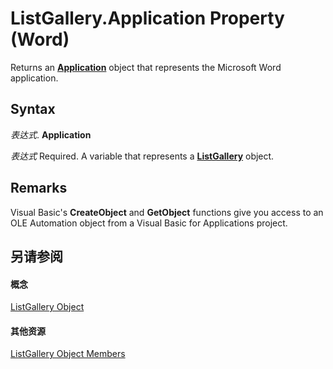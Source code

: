 
# ListGallery.Application Property (Word)

Returns an  **[Application](d1cf6f8f-4e88-bf01-93b4-90a83f79cb44.md)** object that represents the Microsoft Word application.


## Syntax

 _表达式_. **Application**

 _表达式_ Required. A variable that represents a **[ListGallery](4fa3af33-becd-0dfc-5c7a-a0e70714e045.md)** object.


## Remarks

Visual Basic's  **CreateObject** and **GetObject** functions give you access to an OLE Automation object from a Visual Basic for Applications project.


## 另请参阅


#### 概念


[ListGallery Object](4fa3af33-becd-0dfc-5c7a-a0e70714e045.md)
#### 其他资源


[ListGallery Object Members](http://msdn.microsoft.com/library/1924a752-86bb-ee1b-2df6-d6a31b48c76c%28Office.15%29.aspx)